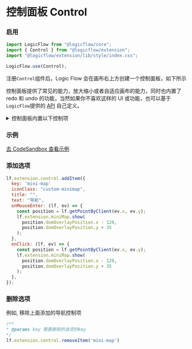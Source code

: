 # 控制面板 Control

### 启用

```ts
import LogicFlow from "@logicflow/core";
import { Control } from "@logicflow/extension";
import "@logicflow/extension/lib/style/index.css";

LogicFlow.use(Control);
```

注册`Control`组件后，Logic Flow 会在画布右上方创建一个控制面板，如下所示

控制面板提供了常见的能力，放大缩小或者自适应画布的能力，同时也内置了 redo 和 undo 的功能，当然如果你不喜欢这样的 UI 或功能，也可以基于`LogicFlow`提供的 [API](zh/api/logicFlowApi) 自己定义。


<details>
  <summary>控制面板内置以下控制项</summary>
  <pre><code style="background-color: #282c34; color: #7ec798">
private controlItems: ControlItem[] = [
    {
      key: 'zoom-out',
      iconClass: 'lf-control-zoomOut',
      title: '缩小流程图',
      text: '缩小',
      onClick: () => {
        this.lf.zoom(false);
      },
    },
    {
      key: 'zoom-in',
      iconClass: 'lf-control-zoomIn',
      title: '放大流程图',
      text: '放大',
      onClick: () => {
        this.lf.zoom(true);
      },
    },
    {
      key: 'reset',
      iconClass: 'lf-control-fit',
      title: '恢复流程原有尺寸',
      text: '适应',
      onClick: () => {
        this.lf.resetZoom();
      },
    },
    {
      key: 'undo',
      iconClass: 'lf-control-undo',
      title: '回到上一步',
      text: '上一步',
      onClick: () => {
        this.lf.undo();
      },
    },
    {
      key: 'redo',
      iconClass: 'lf-control-redo',
      title: '移到下一步',
      text: '下一步',
      onClick: () => {
        this.lf.redo();
      },
    },
  ];</code></pre>
</details>
    


### 示例

<a href="https://codesandbox.io/embed/intelligent-matsumoto-t1dc5?fontsize=14&hidenavigation=1&theme=dark&view=preview" target="_blank"> 去 CodeSandbox 查看示例</a>

### 添加选项

```js
lf.extension.control.addItem({
  key: 'mini-map'
  iconClass: "custom-minimap",
  title: "",
  text: "导航",
  onMouseEnter: (lf, ev) => {
    const position = lf.getPointByClient(ev.x, ev.y);
    lf.extension.miniMap.show(
      position.domOverlayPosition.x - 120,
      position.domOverlayPosition.y + 35
    );
  },
  onClick: (lf, ev) => {
    const position = lf.getPointByClient(ev.x, ev.y);
    lf.extension.miniMap.show(
      position.domOverlayPosition.x - 120,
      position.domOverlayPosition.y + 35
    );
  },
});
```
### 删除选项
例如, 移除上面添加的导航控制项
``` ts
/**
* @params key 需要删除的选项的key
*/
lf.extension.control.removeItem('mini-map')
```

